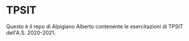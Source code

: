 # TPSIT
Questo è il repo di Alpigiano Alberto contenente le esercitazioni di TPSIT dell'A.S. 2020-2021.
